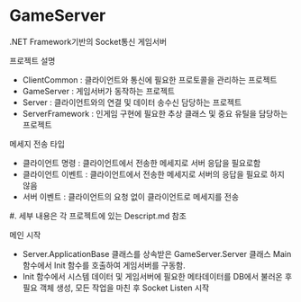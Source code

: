 # GameServer
.NET Framework기반의 Socket통신 게임서버  

프로젝트 설명  
- ClientCommon : 클라이언트와 통신에 필요한 프로토콜을 관리하는 프로젝트  
- GameServer : 게임서버가 동작하는 프로젝트  
- Server : 클라이언트와의 연결 및 데이터 송수신 담당하는 프로젝트  
- ServerFramework : 인게임 구현에 필요한 추상 클래스 및 중요 유틸을 담당하는 프로젝트  

메세지 전송 타입  
- 클라이언트 명령 : 클라이언트에서 전송한 메세지로 서버 응답을 필요로함  
- 클라이언트 이벤트 : 클라이언트에서 전송한 메세지로 서버의 응답을 필요로 하지 않음  
- 서버 이벤트 : 클라이언트의 요청 없이 클라이언트로 메세지를 전송  

#. 세부 내용은 각 프로젝트에 있는 Descript.md 참조  

메인 시작  
- Server.ApplicationBase 클래스를 상속받은 GameServer.Server 클래스 Main 함수에서 Init 함수를 호출하여 게임서버를 구동함.  
- Init 함수에서 시스템 데이터 및 게임서버에 필요한 메타데이터를 DB에서 불러온 후 필요 객체 생성, 모든 작업을 마친 후 Socket Listen 시작  

